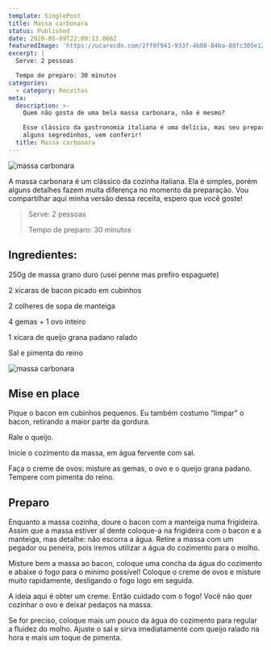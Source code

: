 ```yaml
---
template: SinglePost
title: Massa carbonara
status: Published
date: 2020-05-09T22:09:13.866Z
featuredImage: 'https://ucarecdn.com/2ff0f941-933f-4b08-84ba-88fc305e128d/'
excerpt: |
  Serve: 2 pessoas 

  Tempo de preparo: 30 minutos 
categories:
  - category: Receitas
meta:
  description: >-
    Quem não gosta de uma bela massa carbonara, não é mesmo?

    Esse clássico da gastronomia italiana é uma delícia, mas seu preparo tem
    alguns segredinhos, vem conferir!
  title: Massa carbonara
---
```

![massa carbonara](https://ucarecdn.com/625ff453-700e-4fba-951f-c8264ab9190c/-/crop/2134x1387/175,0/-/preview/)

A massa carbonara é um clássico da cozinha italiana. Ela é simples, porém alguns detalhes fazem muita diferença no momento da preparação. Vou compartilhar aqui minha versão dessa receita, espero que você goste! 

> 
>
> Serve: 2 pessoas 
>
> 
>
> Tempo de preparo: 30 minutos 



## Ingredientes: 



250g de massa grano duro (usei penne mas prefiro espaguete) 



2 xícaras de bacon picado em cubinhos 



2 colheres de sopa de manteiga 



4 gemas + 1 ovo inteiro 



1 xícara de queijo grana padano ralado 



Sal e pimenta do reino 



![massa carbonara](https://ucarecdn.com/f413eb96-9bc8-4795-883a-39e1b2967382/)

 



## Mise en place 



Pique o bacon em cubinhos pequenos. Eu também costumo “limpar” o bacon, retirando a maior parte da gordura. 



Rale o queijo. 



Inicie o cozimento da massa, em água fervente com sal. 



Faça o creme de ovos: misture as gemas, o ovo e o queijo grana padano. Tempere com pimenta do reino. 



 



## Preparo 



Enquanto a massa cozinha, doure o bacon com a manteiga numa frigideira. Assim que a massa estiver al dente coloque-a na frigideira com o bacon e a manteiga, mas detalhe: não escorra a água. Retire a massa com um pegador ou peneira, pois iremos utilizar a água do cozimento para o molho. 



Misture bem a massa ao bacon, coloque uma concha da água do cozimento e abaixe o fogo para o mínimo possível! Coloque o creme de ovos e misture muito rapidamente, desligando o fogo logo em seguida. 



A ideia aqui é obter um creme. Então cuidado com o fogo! Você não quer cozinhar o ovo e deixar pedaços na massa. 



Se for preciso, coloque mais um pouco da água do cozimento para regular a fluidez do molho. Ajuste o sal e sirva imediatamente com queijo ralado na hora e mais um toque de pimenta.
